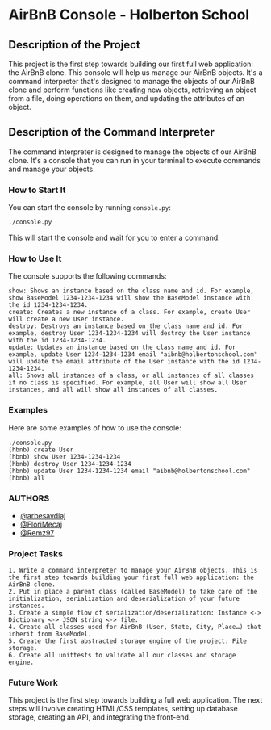# AirBnB Console - Holberton School

## Description of the Project

This project is the first step towards building our first full web application: the AirBnB clone. This console will help us manage our AirBnB objects. It's a command interpreter that's designed to manage the objects of our AirBnB clone and perform functions like creating new objects, retrieving an object from a file, doing operations on them, and updating the attributes of an object.

## Description of the Command Interpreter

The command interpreter is designed to manage the objects of our AirBnB clone. It's a console that you can run in your terminal to execute commands and manage your objects.

### How to Start It

You can start the console by running `console.py`:

```bash
./console.py
```

This will start the console and wait for you to enter a command.

### How to Use It
The console supports the following commands:
```
show: Shows an instance based on the class name and id. For example, show BaseModel 1234-1234-1234 will show the BaseModel instance with the id 1234-1234-1234.
create: Creates a new instance of a class. For example, create User will create a new User instance.
destroy: Destroys an instance based on the class name and id. For example, destroy User 1234-1234-1234 will destroy the User instance with the id 1234-1234-1234.
update: Updates an instance based on the class name and id. For example, update User 1234-1234-1234 email "aibnb@holbertonschool.com" will update the email attribute of the User instance with the id 1234-1234-1234.
all: Shows all instances of a class, or all instances of all classes if no class is specified. For example, all User will show all User instances, and all will show all instances of all classes.
```

### Examples

Here are some examples of how to use the console:

```
./console.py
(hbnb) create User
(hbnb) show User 1234-1234-1234
(hbnb) destroy User 1234-1234-1234
(hbnb) update User 1234-1234-1234 email "aibnb@holbertonschool.com"
(hbnb) all
```

### AUTHORS

- [@arbesavdiaj](https://github.com/arbesavdiaj)
- [@FloriMecaj](https://github.com/FloriMecaj)
- [@Remz97](https://github.com/Remz97)


### Project Tasks
```
1. Write a command interpreter to manage your AirBnB objects. This is the first step towards building your first full web application: the AirBnB clone.
2. Put in place a parent class (called BaseModel) to take care of the initialization, serialization and deserialization of your future instances.
3. Create a simple flow of serialization/deserialization: Instance <-> Dictionary <-> JSON string <-> file.
4. Create all classes used for AirBnB (User, State, City, Place…) that inherit from BaseModel.
5. Create the first abstracted storage engine of the project: File storage.
6. Create all unittests to validate all our classes and storage engine.
```

### Future Work
This project is the first step towards building a full web application. The next steps will involve creating HTML/CSS templates, setting up database storage, creating an API, and integrating the front-end.

